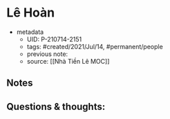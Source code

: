 # Lê Hoàn

- metadata
	- UID: P-210714-2151
	- tags: #created/2021/Jul/14, #permanent/people 
	- previous note: 
	- source: [[Nhà Tiền Lê MOC]]

## Notes


## Questions & thoughts:

